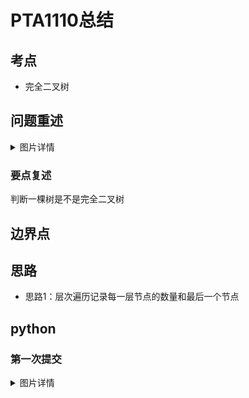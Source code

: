 # PTA1110总结
## 考点
+ 完全二叉树


## 问题重述
<details><summary>图片详情</summary><img src="https://raw.githubusercontent.com/ednow/cloudimg/main/githubio/20210815183315.png" alt="找不到图片(Image not found)" onerror="this.onerror=null;this.src='https://gitee.com/ednow/cloudimg/raw/main/githubio/20210815183315.png';" /></details>

### 要点复述
判断一棵树是不是完全二叉树

## 边界点

## 思路
+ 思路1：层次遍历记录每一层节点的数量和最后一个节点


<!-- + 思路2：两次层次遍历，第一次层次遍历标记，第二次层次遍历 -->

## python

### 第一次提交
<details><summary>图片详情</summary><img src="https://raw.githubusercontent.com/ednow/cloudimg/main/githubio/20210815203214.png" alt="找不到图片(Image not found)" onerror="this.onerror=null;this.src='https://gitee.com/ednow/cloudimg/raw/main/githubio/20210815203214.png';" /></details>
